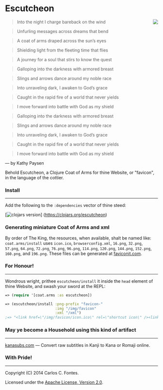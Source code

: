 Escutcheon
==========
<img align="right"
     src="http://s3-eu-west-1.amazonaws.com/lookandlearn-preview/A/A003/A003411.jpg">
</img>
> Into the night I charge bareback on the wind

> Unfurling messages across dreams that bend

> A coat of arms draped across the sun’s eyes

> Shielding light from the fleeting time that flies

> A journey for a soul that stirs to know the quest

> Galloping into the darkness with armored breast

> Slings and arrows dance around my noble race

> Into unraveling dark, I awaken to God’s grace

> Caught in the rapid fire of a world that never yields

> I move forward into battle with God as my shield

> Galloping into the darkness with armored breast

> Slings and arrows dance around my noble race

> Into unraveling dark, I awaken to God’s grace

> Caught in the rapid fire of a world that never yields

> I move forward into battle with God as my shield

— by Kathy Paysen

Behold Escutcheon, a Clojure Coat of Arms for thine Website, or "favicon", in the language of the cottier. 

### Install
----------
Add the following to the `:dependencies` vector of thine steed:

[![clojars version](https://clojars.org/escutcheon/latest-version.svg?raw=true)]
(https://clojars.org/escutcheon)

### Generating miniature Coat of Arms and xml
By order of The King, the resources, when available, shalt be named like: `coat.arms/install` uses `icon.ico`,
`browserconfig.xml`, `16.png`, `32.png`, `57.png`, `64.png`, `72.png`,
`76.png`, `96.png`, `114.png`, `120.png`, `144.png`, `152.png`, `160.png`,
and `196.png`. These files can be generated at
[faviconit.com](http://faviconit.com).

### For Honour!
----------
Wondrous wright, prithee `escutcheon/install` it inside the `head` element of thine Website, and swash your sword at the REPL:
```clojure
=> (require '[coat.arms :as escutcheon])

=> (escutcheon/install :png-prefix "favicon-"
                       :img "/img/favicon"
                       :xml "/xml")
;=> "<link href=\"/img/favicon/icon.ico\" rel=\"shortcut icon\" /><link href=\"/img/favicon/icon.ico\" rel=\"icon\" sizes=\"16x16 32x32 64x64\" /><link href=\"/img/favicon/favicon-196.png\" rel=\"icon\" sizes=\"196x196\" type=\"image/png\" /><link href=\"/img/favicon/favicon-160.png\" rel=\"icon\" sizes=\"160x160\" type=\"image/png\" /><link href=\"/img/favicon/favicon-96.png\" rel=\"icon\" sizes=\"96x96\" type=\"image/png\" /><link href=\"/img/favicon/favicon-64.png\" rel=\"icon\" sizes=\"64x64\" type=\"image/png\" /><link href=\"/img/favicon/favicon-32.png\" rel=\"icon\" sizes=\"32x32\" type=\"image/png\" /><link href=\"/img/favicon/favicon-16.png\" rel=\"icon\" sizes=\"16x16\" type=\"image/png\" /><link href=\"/img/favicon/favicon-152.png\" rel=\"apple-touch-icon\" sizes=\"152x152\" /><link href=\"/img/favicon/favicon-144.png\" rel=\"apple-touch-icon\" sizes=\"144x144\" /><link href=\"/img/favicon/favicon-120.png\" rel=\"apple-touch-icon\" sizes=\"120x120\" /><link href=\"/img/favicon/favicon-114.png\" rel=\"apple-touch-icon\" sizes=\"114x114\" /><link href=\"/img/favicon/favicon-76.png\" rel=\"apple-touch-icon\" sizes=\"76x76\" /><link href=\"/img/favicon/favicon-72.png\" rel=\"apple-touch-icon\" sizes=\"72x72\" /><link href=\"/img/favicon/favicon-57.png\" rel=\"apple-touch-icon\" /><meta content=\"#FFFFFF\" name=\"msapplication-TileColor\" /><meta content=\"/img/favicon/favicon-144.png\" name=\"msapplication-TileImage\" /><meta content=\"/xml/browserconfig.xml\" name=\"msapplication-config\" />"
```

### May ye become a Household using this kind of artifact
----------
[kanasubs.com](http://www.kanasubs.com) — Convert raw subtitles in Kanji to
Kana or Romaji online.

### With Pride!
----------
Copyright (C) 2014 Carlos C. Fontes.

Licensed under the
[Apache License, Version 2.0](https://www.apache.org/licenses/LICENSE-2.0).
